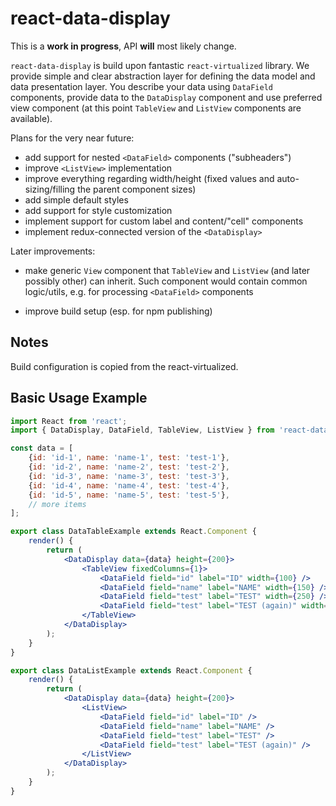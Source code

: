# react-data-display

This is a **work in progress**, API **will** most likely change.

`react-data-display` is build upon fantastic `react-virtualized` library. We provide simple and clear abstraction layer
for defining the data model and data presentation layer. You describe your data using `DataField` components, provide data
to the `DataDisplay` component and use preferred view component (at this point `TableView` and `ListView` components are available).

Plans for the very near future:

* add support for nested `<DataField>` components ("subheaders")
* improve `<ListView>` implementation
* improve everything regarding width/height (fixed values and auto-sizing/filling the parent component sizes)
* add simple default styles
* add support for style customization
* implement support for custom label and content/"cell" components
* implement redux-connected version of the `<DataDisplay>`

Later improvements:

* make generic `View` component that `TableView` and `ListView` (and later possibly other) can inherit. Such component
would contain common logic/utils, e.g. for processing `<DataField>` components

* improve build setup (esp. for npm publishing)

## Notes

Build configuration is copied from the react-virtualized.

## Basic Usage Example

```jsx
import React from 'react';
import { DataDisplay, DataField, TableView, ListView } from 'react-data-display';

const data = [
    {id: 'id-1', name: 'name-1', test: 'test-1'},
    {id: 'id-2', name: 'name-2', test: 'test-2'},
    {id: 'id-3', name: 'name-3', test: 'test-3'},
    {id: 'id-4', name: 'name-4', test: 'test-4'},
    {id: 'id-5', name: 'name-5', test: 'test-5'},
    // more items
];

export class DataTableExample extends React.Component {
    render() {
        return (
            <DataDisplay data={data} height={200}>
                <TableView fixedColumns={1}>
                    <DataField field="id" label="ID" width={100} />
                    <DataField field="name" label="NAME" width={150} />
                    <DataField field="test" label="TEST" width={250} />
                    <DataField field="test" label="TEST (again)" width={200} />
                </TableView>
            </DataDisplay>
        );
    }
}

export class DataListExample extends React.Component {
    render() {
        return (
            <DataDisplay data={data} height={200}>
                <ListView>
                    <DataField field="id" label="ID" />
                    <DataField field="name" label="NAME" />
                    <DataField field="test" label="TEST" />
                    <DataField field="test" label="TEST (again)" />
                </ListView>
            </DataDisplay>
        );
    }
}

```
